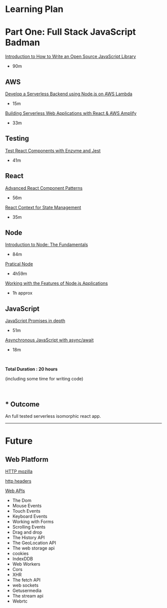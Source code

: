 # Learning Plan

# Part One: Full Stack JavaScript Badman

[Introduction to How to Write an Open Source JavaScript Library](https://egghead.io/lessons/javascript-introduction-to-how-to-write-an-open-source-javascript-library)

- 90m

## AWS

[Develop a Serverless Backend using Node.js on AWS Lambda](https://egghead.io/courses/develop-a-serverless-backend-using-node-js-on-aws-lambda)

- 15m

[Building Serverless Web Applications with React & AWS Amplify](https://egghead.io/courses/building-serverless-web-applications-with-react-aws-amplify)

- 33m

## Testing

[Test React Components with Enzyme and Jest](https://egghead.io/courses/test-react-components-with-enzyme-and-jest)

- 41m

## React

[Advanced React Component Patterns](https://egghead.io/courses/advanced-react-component-patterns)

- 56m

[React Context for State Management](https://egghead.io/courses/react-context-for-state-management)

- 35m

## Node

[Introduction to Node: The Fundamentals](https://egghead.io/courses/introduction-to-node-the-fundamentals)

- 84m

[Pratical Node](https://relx.percipio.com/books/f24aee43-b199-425d-b51e-91fe815d1d4e)

- 4h59m

[Working with the Features of Node.js Applications](https://relx.percipio.com/courses/16e91bd0-631c-11e8-a845-7feea7c0e6e7/videos/37024590-631c-11e8-a845-7feea7c0e6e7)

- 1h approx

## JavaScript

[JavaScript Promises in depth](https://egghead.io/courses/javascript-promises-in-depth)

- 51m

[Asynchronous JavaScript with async/await](https://egghead.io/courses/asynchronous-javascript-with-async-await)

- 18m

<br />

**Total Duration : 20 hours**

(including some time for writing code)

<br />

## \* Outcome

An full tested serverless isomorphic react app.

---

# Future

## Web Platform

[HTTP mozilla](https://developer.mozilla.org/en-US/docs/Web/HTTP)

[http headers](https://relx.percipio.com/courses/d45223a0-b589-11e8-8cfd-e577a824ec8a/videos/0dd705f0-b58a-11e8-8cfd-e577a824ec8a)

[Web APIs](https://developer.mozilla.org/en-US/docs/Web/API)

- The Dom
- Mouse Events
- Touch Events
- Keyboard Events
- Working with Forms
- Scrolling Events
- Drag and drop
- The History API
- The GeoLocation API
- The web storage api
- cookies
- IndexDDB
- Web Workers
- Cors
- XHR
- The fetch API
- web sockets
- Getusermedia
- The stream api
- Webrtc
